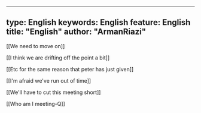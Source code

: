  ---

type:  English
keywords:  English
feature:  English
title: "English"
author: "ArmanRiazi"
---


 [[We need to move on]]

[[I think we are drifting off the point a bit]]

 [[Etc for the same reason that peter has just given]]

 [[I'm afraid we've run out of time]]

 [[We'll have to cut this meeting short]]

 [[Who am I meeting-Q]]